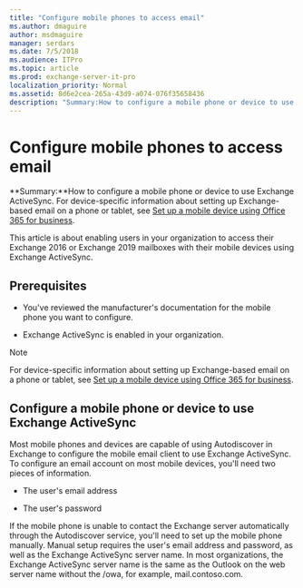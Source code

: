 ```yaml
---
title: "Configure mobile phones to access email"
ms.author: dmaguire
author: msdmaguire
manager: serdars
ms.date: 7/5/2018
ms.audience: ITPro
ms.topic: article
ms.prod: exchange-server-it-pro
localization_priority: Normal
ms.assetid: 8d6e2cea-265a-43d9-a074-076f35658436
description: "Summary:How to configure a mobile phone or device to use Exchange ActiveSync. For device-specific information about setting up Exchange-based email on a phone or tablet, see Set up a mobile device using Office 365 for business."
---
```


# Configure mobile phones to access email

 **Summary:**How to configure a mobile phone or device to use Exchange ActiveSync. For device-specific information about setting up Exchange-based email on a phone or tablet, see [Set up a mobile device using Office 365 for business](https://support.office.com/article/7dabb6cb-0046-40b6-81fe-767e0b1f014f).
  
This article is about enabling users in your organization to access their Exchange 2016 or Exchange 2019 mailboxes with their mobile devices using Exchange ActiveSync.
  
## Prerequisites

- You've reviewed the manufacturer's documentation for the mobile phone you want to configure.
    
- Exchange ActiveSync is enabled in your organization.
    
> [!NOTE]
> For device-specific information about setting up Exchange-based email on a phone or tablet, see [Set up a mobile device using Office 365 for business](https://support.office.com/article/7dabb6cb-0046-40b6-81fe-767e0b1f014f).
  
## Configure a mobile phone or device to use Exchange ActiveSync

Most mobile phones and devices are capable of using Autodiscover in Exchange to configure the mobile email client to use Exchange ActiveSync. To configure an email account on most mobile devices, you'll need two pieces of information.
  
- The user's email address
    
- The user's password
    
If the mobile phone is unable to contact the Exchange server automatically through the Autodiscover service, you'll need to set up the mobile phone manually. Manual setup requires the user's email address and password, as well as the Exchange ActiveSync server name. In most organizations, the Exchange ActiveSync server name is the same as the Outlook on the web server name without the /owa, for example, mail.contoso.com.
  

